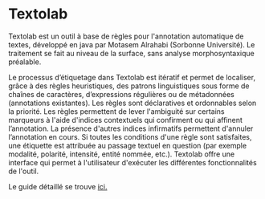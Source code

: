 # Textolab

Textolab est un outil à base de règles pour l'annotation automatique de textes, développé en java par Motasem Alrahabi (Sorbonne Université). Le traitement se fait au niveau de la surface, sans analyse morphosyntaxique préalable.

Le processus d’étiquetage dans Textolab est itératif et permet de localiser, grâce à des règles heuristiques, des patrons linguistiques sous forme de chaînes de caractères, d’expressions régulières ou de métadonnées (annotations existantes). Les règles sont déclaratives et ordonnables selon la priorité. Les règles permettent de lever l'ambiguité sur certains marqueurs à l'aide d'indices contextuels qui confirment ou qui affinent l’annotation. La présence d'autres indices infirmatifs permettent d'annuler l’annotation en cours. Si toutes les conditions d'une règle sont satisfaites, une étiquette est attribuée au passage textuel en question (par exemple modalité, polarité, intensité, entité nommée, etc.).
Textolab offre une interface qui permet à l'utilisateur d'exécuter les différentes fonctionnalités de l'outil.

Le guide détaillé se trouve <a href="https://docs.google.com/document/d/e/2PACX-1vSypiNyWROYBjvc3LmsMTzLJZAw3zqjIJjnV7iV_i-ihisRfp_QMusgwZwCfPO3-vF2uX-nnZ_YsA6W/pub" target="_blank">ici.</a>

